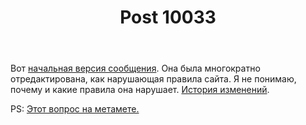 ﻿---
title: "Post 10033"
se.owner.user_id: 178988
se.owner.display_name: "Qwertiy"
se.owner.link: "https://ru.meta.stackoverflow.com/users/178988/qwertiy"
se.link: "https://ru.meta.stackoverflow.com/q/10033"
se.post_id: 10033
se.post_type: question
se.score: 18
---
<p>Вот <a href="//ru.meta.stackoverflow.com/revisions/10028/1">начальная версия сообщения</a>. Она была многократно отредактирована, как нарушающая правила сайта. Я не понимаю, почему и какие правила она нарушает. <a href="//ru.meta.stackoverflow.com/posts/10028/revisions">История изменений</a>.</p>

<p>PS: <a href="https://meta.stackexchange.com/q/342740/309650">Этот вопрос на метамете.</a></p>

